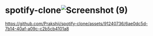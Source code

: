 # spotify-clone![Screenshot (9)](https://github.com/Prakshij/spotify-clone/assets/91240736/f46dd218-0e88-49a1-a869-5baf8cc62116)


https://github.com/Prakshij/spotify-clone/assets/91240736/6ae0dc5d-7b14-40af-a09c-c2b5cb4101a8

